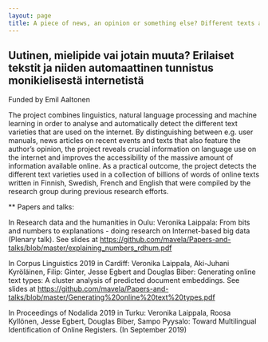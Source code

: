 ```yaml
---
layout: page
title: A piece of news, an opinion or something else? Different texts and their detection from the multilingual Internet
---
```


## Uutinen, mielipide vai jotain muuta? Erilaiset tekstit ja niiden automaattinen tunnistus monikielisestä internetistä

Funded by Emil Aaltonen

The project combines linguistics, natural language processing and machine learning in order to analyse and automatically detect the different text varieties that are used on the internet. By distinguishing between e.g. user manuals, news articles on recent events and texts that also feature the author’s opinion, the project reveals crucial information on language use on the internet and improves the accessibility of the massive amount of information available online. As a practical outcome, the project detects the different text varieties used in a collection of billions of words of online texts written in Finnish, Swedish, French and English that were compiled by the research group during previous research efforts. 

** Papers and talks:

In Research data and the humanities in Oulu:
Veronika Laippala: From bits and numbers to explanations - doing research on Internet-based big data (Plenary talk). See slides at https://github.com/mavela/Papers-and-talks/blob/master/explaining_numbers_rdhum.pdf

In Corpus Linguistics 2019 in Cardiff:
Veronika Laippala, Aki-Juhani Kyröläinen, Filip: Ginter, Jesse Egbert and Douglas Biber: Generating online text types: A cluster analysis of predicted document embeddings. See slides at https://github.com/mavela/Papers-and-talks/blob/master/Generating%20online%20text%20types.pdf

In Proceedings of Nodalida 2019 in Turku:
Veronika Laippala, Roosa Kyllönen, Jesse Egbert, Douglas Biber, Sampo Pyysalo: Toward Multilingual Identification of Online Registers. (In September 2019)


